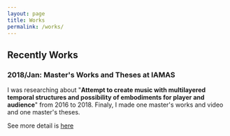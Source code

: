 ```yaml
---
layout: page
title: Works
permalink: /works/
---
```


## Recently Works

### 2018/Jan: Master's Works and Theses at IAMAS

I was researching about "**Attempt to create music with multilayered temporal structures and possibility of embodiments for player and audience**" from 2016 to 2018. Finaly, I made one master's works and video and one master's theses.

See more detail is [here](http://hiroshiyamato.com/2018/09/25/masters-works-and-theses-at-iamas.html)
